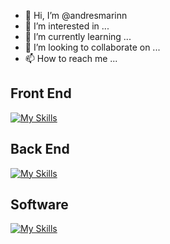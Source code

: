 - 👋 Hi, I’m @andresmarinn
- 👀 I’m interested in ...
- 🌱 I’m currently learning ...
- 💞️ I’m looking to collaborate on ...
- 📫 How to reach me ...

## Front End

[![My Skills](https://skillicons.dev/icons?i=js,html,css,vue)](https://skillicons.dev)

## Back End

[![My Skills](https://skillicons.dev/icons?i=nodejs,php)](https://skillicons.dev)

## Software

[![My Skills](https://skillicons.dev/icons?i=ps,ai,xd,ae)](https://skillicons.dev)

<!---
andresmarinn/andresmarinn is a ✨ special ✨ repository because its `README.md` (this file) appears on your GitHub profile.
You can click the Preview link to take a look at your changes.
--->
